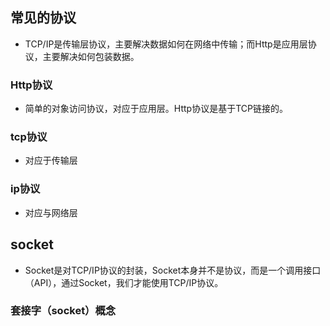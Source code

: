 
## 常见的协议
- TCP/IP是传输层协议，主要解决数据如何在网络中传输；而Http是应用层协议，主要解决如何包装数据。
### Http协议
- 简单的对象访问协议，对应于应用层。Http协议是基于TCP链接的。

### tcp协议
- 对应于传输层

### ip协议
- 对应与网络层

## socket
- Socket是对TCP/IP协议的封装，Socket本身并不是协议，而是一个调用接口（API），通过Socket，我们才能使用TCP/IP协议。

### 套接字（socket）概念
